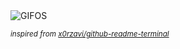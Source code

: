 <div align="justify">
<picture>
    <source media="(prefers-color-scheme: dark)" srcset="https://i.ibb.co/v68jxzZB/output-gif.gif">
    <source media="(prefers-color-scheme: light)" srcset="https://i.ibb.co/v68jxzZB/output-gif.gif">
    <img alt="GIFOS" src="https://i.ibb.co/v68jxzZB/output-gif.gif">
</picture>

<sub><i>inspired from [x0rzavi/github-readme-terminal](https://github.com/x0rzavi/github-readme-terminal)</i></sub>

</div>

<!-- Image deletion URL: https://ibb.co/Vc8qWB2N/c90756c32525b393fb03ad3a877b12b6 -->